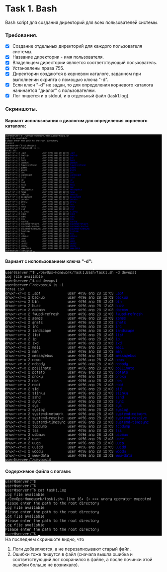 # Task 1. Bash
Bash script для создания директорий для всех пользователей системы.
### Требования.
- [x] Создание отдельных директорий для каждого пользователя системы.
- [x] Название директории - имя пользователя.
- [x] Владельцем директории является соответствующий пользователь.
- [x] Установлены права 755.
- [x] Директории создаются в корневом каталоге, заданном при выполнении скрипта с помощью ключа "-d".
- [x] Если ключ "-d" не задан, то для определения корневого каталога начинается "диалог" с пользователем.
- [x] Лог пишется и в stdout, и в отдельный файл (task1.log).
### Скриншоты.
#### Вариант использования с диалогом для определения корневого каталога:  
![Вариант использования](./with_dialogue.png)  
#### Вариант с использованием ключа "-d":  
![Вариант использования](./without_dialogue.png)  
#### Содержимое файла с логами:  
![Содержимое файла с логами](./logfile.png)  
На последнем скриншоте видно, что
1) Логи добавляются, а не перезаписывают старый файл.
2) Ошибки тоже пишутся в файл (сначала вышла ошибка и соответствующий лог сохранился в файле, а после починки этой ошибки больше не возникало).
